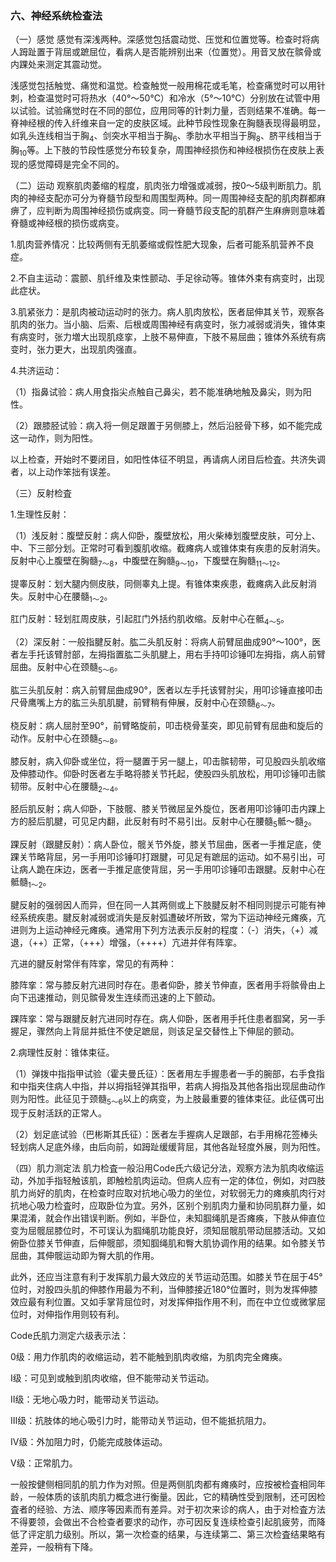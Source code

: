 ### 六、神经系统检查法

（一）感觉 感觉有深浅两种。深感觉包括震动觉、压觉和位置觉等。检查时将病人𧿹趾置于背屈或蹠屈位，看病人是否能辨别出来（位置觉）。用音叉放在髌骨或内踝处来测定其震动觉。

浅感觉包括触觉、痛觉和温觉。检查触觉一般用棉花或毛笔，检查痛觉时可以用针刺，检查温觉时可将热水（40°〜50℃）和冷水（5°〜10℃）分别放在试管中用以试验。试验痛觉时在不同的部位，应用同等的针刺力量，否则结果不准确。每一脊神经根的传入纤维来自一定的皮肤区域。此种节段性现象在胸髓表现得最明显，如乳头连线相当于胸<sub>4</sub>、剑突水平相当于胸<sub>6</sub>、季肋水平相当于胸<sub>8</sub>、脐平线相当于胸<sub>10</sub>等。上下肢的节段性感觉分布较复杂，周围神经损伤和神经根损伤在皮肤上表现的感觉障碍是完全不同的。

（二）运动 观察肌肉萎缩的程度，肌肉张力增强或减弱，按0〜5级判断肌力。肌肉的神经支配亦可分为脊髓节段型和周围型两种。同一周围神经支配的肌肉群都麻痹了，应判断为周围神经损伤或病变。同一脊髓节段支配的肌群产生麻痹则意味着脊髓或神经根的损伤或病变。

1.肌肉营养情况：比较两侧有无肌萎缩或假性肥大现象，后者可能系肌营养不良症。

2.不自主运动：震颤、肌纤维及束性颤动、手足徐动等。锥体外束有病变时，出现此症状。

3.肌紧张力：是肌肉被动运动时的张力。病人肌肉放松，医者屈伸其关节，观察各肌肉的张力。当小脑、后索、后根或周围神经有病变时，张力减弱或消失，锥体束有病变时，张力増大出现肌痉挛，上肢不易伸直，下肢不易屈曲；锥体外系统有病变时，张力更大，出现肌肉强直。

4.共济运动：

（1）指鼻试验：病人用食指尖点触自己鼻尖，若不能准确地触及鼻尖，则为阳性。

（2）跟膝胫试验：病入将一侧足跟置于另侧膝上，然后沿胫骨下移，如不能完成这一动作，则为阳性。

以上检查，开始时不要闭目，如阳性体征不明显，再请病人闭目后检査。共济失调者，以上动作笨拙有误差。

（三）反射检査

1.生理性反射：

（1）浅反射：腹壁反射：病人仰卧，腹壁放松，用火柴棒划腹壁皮肤，可分上、中、下三部分划。正常时可看到腹肌收缩。截瘫病人或锥体束有疾患的反射消失。反射中心上腹壁在胸髓<sub>7〜8</sub>，中腹壁在胸髓<sub>9〜10</sub>，下腹壁在胸髓<sub>11〜12</sub>。

提睾反射：划大腿内侧皮肤，同侧睾丸上提。有锥体束疾患，截瘫病入此反射消失。反射中心在腰髓<sub>1〜2</sub>。

肛门反射：轻划肛周皮肤，引起肛门外括约肌收缩。反射中心在骶<sub>4〜5</sub>。

（2）深反射：一般指腱反射。肱二头肌反射：将病人前臂屈曲成90°〜100°，医者左手托该臂肘部，左拇指置肱二头肌腱上，用右手持叩诊锤叩左拇指，病人前臂屈曲。反射中心在颈髓<sub>5〜6</sub>。

肱三头肌反射：病入前臂屈曲成90°，医者以左手托该臂肘尖，用叩诊锤直接叩击尺骨鹰嘴上方的肱三头肌肌腱，前臂稍有伸展，反射中心在颈髓<sub>6〜7</sub>。

桡反射：病人屈肘至90°，前臂略旋前，叩击桡骨茎突，即见前臂有屈曲和旋后的动作。反射中心在颈髓<sub>5〜8</sub>。

膝反射，病入仰卧或坐位，将一腿置于另一腿上，叩击髌韧带，可见股四头肌收缩及伸膝动作。仰卧时医者左手略将膝关节托起，使股四头肌放松，用叩诊锤叩击髌韧带。反射中心在腰髓<sub>2〜4</sub>。

胫后肌反射；病人仰卧，下肢髋、膝关节微屈呈外旋位，医者用叩诊锤叩击内踝上方的胫后肌腱，可见足内翻，此反射有时不易引出。反射中心在腰髓<sub>5</sub>骶〜髓<sub>2</sub>。

踝反射（跟腱反射）：病人卧位，髋关节外旋，膝关节屈曲，医者一手推足底，使踝关节略背屈，另一手用叩诊锤叩打跟腱，可见足有蹠屈的运动。如不易引出，可让病人跪在床边，医者一手推足底使背屈，另一手用叩诊锤叩击跟腱。反射中心在骶髓<sub>1〜2</sub>。

腱反射的强弱因人而异，但在同一人其两侧或上下肢腱反射不相同则提示可能有神经系统疾患。腱反射减弱或消失是反射弧遭破坏所致，常为下运动神经元瘫痪，亢进则为上运动神经元瘫痪。通常用下列方法表示反射的程度：（-）消失，（+）减退，（++）正常，（+++）增强，（++++）亢进并伴有阵挛。

亢进的腱反射常伴有阵挛，常见的有两种：

膝阵挛：常与膝反射亢进同时存在。患者仰卧，膝关节伸直，医者用手将髌骨由上向下迅速推动，则见髌骨发生连续而迅速的上下颤动。

踝阵挛：常与跟腱反射亢进同时存在。病人仰卧，医者用手托住患者腘窝，另一手握足，骤然向上背屈并抵住不使足蹠屈，则该足呈交替性上下伸屈的颤动。

2.病理性反射：锥体束征。

（1）弹拨中指指甲试验（霍夫曼氏征）：医者用左手握患者一手的腕部，右手食指和中指夹住病人中指，并以拇指轻弹其指甲，若病人拇指及其他各指出现屈曲动作则为阳性。此征见于颈髓<sub>5〜6</sub>以上的病变，为上肢最重要的锥体束征。此征偶可出现于反射活跃的正常人。

（2）划足底试验（巴彬斯其氏征）：医者左手握病人足跟部，右手用棉花签棒头轻划病人足底外缘，由后向前，如𧿹趾缓缓背屈，其他各趾轻度外展，则为阳性。

（四）肌力测定法 肌力检査一般沿用Code氏六级记分法，观察方法为肌肉收缩运动，外加手指轻触该肌，即触检肌肉运动。但病人应有一定的体位，例如，对四肢肌力尚好的肌肉，在检查时应取对抗地心吸力的坐位，对软弱无力的瘫痪肌肉行对抗地心吸力检査时，应取卧位为宜。另外，区别个别肌肉力量和协同肌群力量，如果混淆，就会作出错误判断。例如，半卧位，未知腘绳肌是否瘫痪，下肢从伸直位变为屈髋屈膝位时，不可误认为腘绳肌功能良好，须知屈髋肌带动屈膝活动。又如俯卧位膝关节伸直，后伸髋部，须知腘绳肌和臀大肌协调作用的结果。如令膝关节屈曲，其伸髋运动即为臀大肌的作用。

此外，还应当注意有利于发挥肌力最大效应的关节运动范围。如膝关节在屈于45°位时，对股四头肌的伸膝作用最为不利，当伸膝接近180°位置时，则为发挥伸膝效应最有利位置。又如手掌背屈位时，对发挥伸指作用不利，而在中立位或微掌屈位时，对伸指作用则较有利。

Code氏肌力测定六级表示法：

0级：用力作肌肉的收缩运动，若不能触到肌肉收缩，为肌肉完全瘫痪。

Ⅰ级：可见到或触到肌肉收缩，但不能带动关节运动。

Ⅱ级：无地心吸力时，能带动关节运动。

Ⅲ级：抗肢体的地心吸引力时，能带动关节运动，但不能抵抗阻力。

Ⅳ级：外加阻力时，仍能完成肢体运动。

Ⅴ级：正常肌力。

一般按健侧相同肌的肌力作为对照。但是两侧肌肉都有瘫痪时，应按被检査相同年龄，一般体质的该肌肉肌力概念进行衡量。因此，它的精确性受到限制，还可因检査者的经验、方法、顺序等因素而有差异。对于初次来诊的病人，由于对检査方法不得要领，会做出不合检查者要求的动作，亦可因反复连续检查引起肌疲劳，而降低了评定肌力级别。所以，第一次检查的结果，与连续第二、第三次检査结果略有差异，一般稍有下降。
